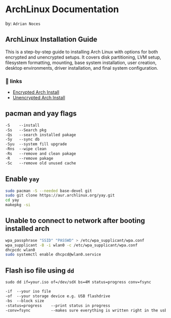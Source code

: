 # ArchLinux Documentation
by: `Adrian Noces`

## ArchLinux Installation Guide

This is a step-by-step guide to installing Arch Linux with options for both encrypted and unencrypted setups. It covers disk partitioning, LVM setup, filesystem formatting, mounting, base system installation, user creation, desktop environments, driver installation, and final system configuration.

### 📌 links
- [Encrypted Arch Install](https://github.com/NocesAdrian/Archlinux-Documentation/blob/main/encrypted%20arch.md)
- [Unencrypted Arch Install](https://github.com/NocesAdrian/Archlinux-Documentation/blob/main/unencrypted%20arch.md)

## pacman and yay flags
```txt
-S    --install
-Ss   --Search pkg
-Qs   --search installed pakage
-Sy   --sync db
-Syu  --system fill upgrade
-Rns  --wipe clean
-Rs   --remove and clean pakage
-R    --remove pakage
-Sc   --remove old unused cache
```

## Enable `yay`
```bash
sudo pacman -S --needed base-devel git
sudo git clone https://aur.archlinux.org/yay.git
cd yay
makepkg -si
```

## Unable to connect to network after booting installed arch
```bash
wpa_passphrase "SSID" "PASSWD" > /etc/wpa_supplicant/wpa.conf
wpa_supplicant -B -i wlan0 -c /etc/wpa_supplicant/wpa.conf
dhcpcdc wlan0
sudo systemctl enable dhcpcd@wlan0.service
```

## Flash iso file using `dd`
```txt
sudo dd if=your.iso of=/dev/sdX bs=4M status=progress conv=fsync

-if  --your iso file
-of  --your storage device e.g. USB flashdrive
-bs  --block size
-status=progress    --print status in progress
-conv=fsync         --makes sure everything is written right in the usb
```

